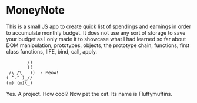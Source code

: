 # MoneyNote
This is a small JS app to create quick list of spendings and earnings in order to accumulate monthly budget. It does not use any sort of storage to save your budget as I only made it to showcase what I had learned so far about DOM manipulation, prototypes, objects, the prototype chain, functions, first class functions, IIFE, bind, call, apply. 


            /)             
            ((             
     /\_/\   ))  - Meow!   
    ( ^.^ )_//             
    (m) (m)\_)    

Yes. A project. How cool? Now pet the cat. Its name is Fluffymuffins.
